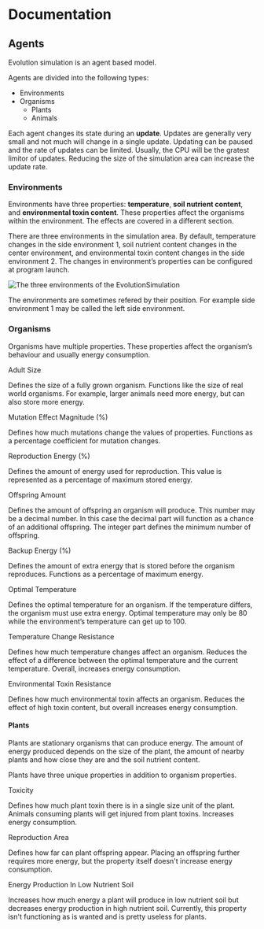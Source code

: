# Documentation

## Agents

Evolution simulation is an agent based model.

Agents are divided into the following types:

- Environments
- Organisms
  - Plants
  - Animals

Each agent changes its state during an **update**.  Updates are
generally very small and not much will change in a single update.
Updating can be paused and the rate of updates can be limited.
Usually, the CPU will be the gratest limitor of updates. Reducing the
size of the simulation area can increase the update rate.

### Environments

Environments have three properties: **temperature**, **soil nutrient
content**, and **environmental toxin content**. These properties
affect the organisms within the environment. The effects are covered
in a different section.

There are three environments in the simulation area. By default,
temperature changes in the side environment 1, soil nutrient content
changes in the center environment, and environmental toxin content
changes in the side environment 2. The changes in environment’s
properties can be configured at program launch.

![The three environments of the
EvolutionSimulation](EvolutionSimulation_Environments.png)

The environments are sometimes refered by their position. For example
side environment 1 may be called the left side environment.

### Organisms

Organisms have multiple properties. These properties affect the
organism’s behaviour and usually energy consumption.

Adult Size

Defines the size of a fully grown organism. Functions like the size of
real world organisms. For example, larger animals need more energy,
but can also store more energy.

Mutation Effect Magnitude (%)

Defines how much mutations change the values of properties. Functions
as a percentage coefficient for mutation changes.

Reproduction Energy (%)

Defines the amount of energy used for reproduction. This value is
represented as a percentage of maximum stored energy.

Offspring Amount

Defines the amount of offspring an organism will produce. This number
may be a decimal number. In this case the decimal part will function
as a chance of an additional offspring. The integer part defines the
minimum number of offspring.

Backup Energy (%)

Defines the amount of extra energy that is stored before the organism
reproduces. Functions as a percentage of maximum energy.

Optimal Temperature

Defines the optimal temperature for an organism. If the temperature
differs, the organism must use extra energy. Optimal temperature may
only be 80 while the environment’s temperature can get up to 100.

Temperature Change Resistance

Defines how much temperature changes affect an organism. Reduces the
effect of a difference between the optimal temperature and the current
temperature. Overall, increases energy consumption.

Environmental Toxin Resistance

Defines how much environmental toxin affects an organism. Reduces the
effect of high toxin content, but overall increases energy
consumption.

#### Plants

Plants are stationary organisms that can produce energy. The amount of
energy produced depends on the size of the plant, the amount of nearby
plants and how close they are and the soil nutrient content.

Plants have three unique properties in addition to organism
properties.

Toxicity

Defines how much plant toxin there is in a single size unit of the
plant. Animals consuming plants will get injured from plant toxins.
Increases energy consumption.

Reproduction Area

Defines how far can plant offspring appear. Placing an offspring
further requires more energy, but the property itself doesn't increase
energy consumption.

Energy Production In Low Nutrient Soil

Increases how much energy a plant will produce in low nutrient soil but
decreases energy production in high nutrient soil. Currently, this
property isn't functioning as is wanted and is pretty useless for plants.

